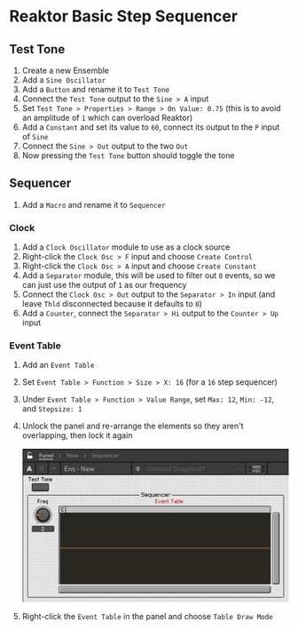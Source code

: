 # Reaktor Basic Step Sequencer

## Test Tone

1. Create a new Ensemble
2. Add a `Sine Oscillator`
3. Add a `Button` and rename it to `Test Tone`
4. Connect the `Test Tone` output to the `Sine > A` input
5. Set `Test Tone > Properties > Range > On Value: 0.75` (this is to avoid an amplitude of `1` which can overload Reaktor)
6. Add a `Constant` and set its value to `60`, connect its output to the `P` input of `Sine`
7. Connect the `Sine > Out` output to the two `Out`
8. Now pressing the `Test Tone` button should toggle the tone

## Sequencer

1. Add a `Macro` and rename it to `Sequencer`

### Clock

1. Add a `Clock Oscillator` module to use as a clock source
2. Right-click the `Clock Osc > F` input and choose `Create Control`
3. Right-click the `Clock Osc > A` input and choose `Create Constant`
4. Add a `Separator` module, this will be used to filter out `0` events, so we can just use the output of `1` as our frequency
5. Connect the `Clock Osc > Out` output to the `Separator > In` input (and leave `Thld` disconnected because it defaults to `0`)
6. Add a `Counter`, connect the `Separator > Hi` output to the `Counter > Up` input

### Event Table

1. Add an `Event Table`
2. Set `Event Table > Function > Size > X: 16` (for a `16` step sequencer)
3. Under `Event Table > Function > Value Range`, set `Max: 12`, `Min: -12`, and `Stepsize: 1`
4. Unlock the panel and re-arrange the elements so they aren't overlapping, then lock it again

    ![Event Table Panel](assets/reaktor-basic-step-sequencer-event-table-panel.png)

5. Right-click the `Event Table` in the panel and choose `Table Draw Mode`

